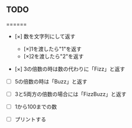 
## TODO
======

- [×] 数を文字列にして返す
  - [×]1を渡したら"1"を返す
  - [×]2を渡したら"2"を返す

- [×] 3の倍数の時は数の代わりに「Fizz」と返す

- [ ] 5の倍数の時は「Buzz」と返す

- [ ] 3と5両方の倍数の場合には「FizzBuzz」と返す
- [ ] 1から100までの数
- [ ] プリントする

